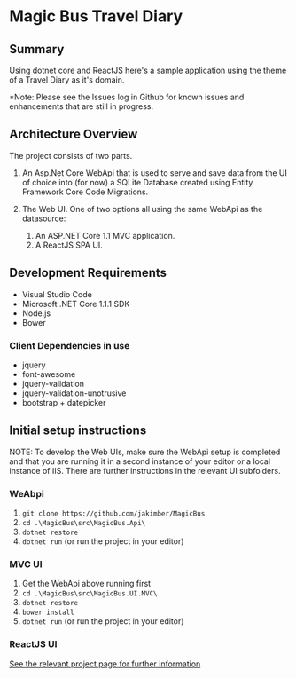 # Magic Bus Travel Diary

## Summary

Using dotnet core and ReactJS here's a sample application using the theme of a Travel Diary as it's domain.

*Note: Please see the Issues log in Github for known issues and enhancements that are still in progress.

## Architecture Overview

The project consists of two parts.

1. An Asp.Net Core WebApi that is used to serve and save data from the UI of choice into (for now) a SQLite Database created using Entity Framework Core Code Migrations.

1. The Web UI.  One of two options all using the same WebApi as the datasource:
    1. An ASP.NET Core 1.1 MVC application.
    1. A ReactJS SPA UI.

## Development Requirements

* Visual Studio Code
* Microsoft .NET Core 1.1.1 SDK
* Node.js
* Bower

### Client Dependencies in use

* jquery
* font-awesome
* jquery-validation
* jquery-validation-unotrusive
* bootstrap + datepicker

## Initial setup instructions

NOTE: To develop the Web UIs, make sure the WebApi setup is completed and that you are running it in a second instance of your editor or a local instance of IIS.  There are further instructions in the relevant UI subfolders.

### WeAbpi

1. `git clone https://github.com/jakimber/MagicBus`
1. `cd .\MagicBus\src\MagicBus.Api\`
1. `dotnet restore`
1. `dotnet run` (or run the project in your editor)

### MVC UI

1. Get the WebApi above running first
1. `cd .\MagicBus\src\MagicBus.UI.MVC\`
1. `dotnet restore`
1. `bower install`
1. `dotnet run` (or run the project in your editor)

### ReactJS UI

[See the relevant project page for further information](https://github.com/jakimber/MagicBus/tree/master/src/MagicBus.UI.React "MagicBus ReactJS UI")
